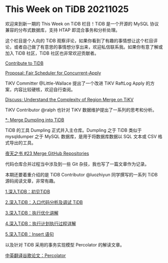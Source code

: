 # This Week on TiDB 20211025

欢迎来到新一期的 This Week on TiDB 栏目！TiDB 是一个开源的 MySQL 协议兼容的分布式数据库，支持 HTAP 即混合事务和分析处理。

这个栏目是个人向的 TiDB 观察评论，如果你看到了有趣的事情想让这个栏目评论，或者自己做了有意思的事情想分享出来，欢迎私信联系我。如果你有意了解或加入 TiDB 社区，TiDB 社区也非常欢迎贡献者。

[Contribute to TiDB](https://pingcap.github.io/tidb-dev-guide/contribute-to-tidb/introduction.html)

[Proposal: Fair Scheduler for Concurrent-Apply](https://internals.tidb.io/t/topic/466)

TiKV Committer @Little-Wallace 提出了一个改进 TiKV RaftLog Apply 的方案，内容比较硬核，欢迎自行查阅。

[Discuss: Understand the Complexity of Region Merge on TiKV](https://internals.tidb.io/t/topic/447)

TiKV Contributor @ralph 也针对 TiKV 数据维护提出了一系列的思考和分析。

[*: Merge Dumpling into TiDB](https://github.com/pingcap/tidb/pull/29001)

TiDB 的工具 Dumpling 正式并入主仓库。Dumpling 之于 TiDB 类似于 mysqldumper 之于 MySQL 数据库，是用于将数据库数据以 SQL 文本或 CSV 格式导出的工具。

[夜天之书 #23 Merge GitHub Repositories](https://mp.weixin.qq.com/s/iqFtCpessyoZppl6e0M8Dg)

代码仓库合并过程当中涉及到一些 Git 杂技，我也写了一篇文章作为记录。

本期还要着重介绍的是 TiDB Contributor @luozhiyun 同学撰写的一系列 TiDB 源码阅读文章，非常有趣。

[1.深入TiDB：初见TiDB](https://mp.weixin.qq.com/s/25OMDwCiXxbWytnHrV_gBQ)

[2.深入TiDB：入口代码分析及调试 TiDB](https://mp.weixin.qq.com/s/4tIVJP0DR5dfb9fOG-iOuA)

[3.深入TiDB：执行优化讲解](https://mp.weixin.qq.com/s/IRk2lA9aGAa0KAdBY4oXjA)

[4.深入TiDB：执行计划执行过程详解](https://mp.weixin.qq.com/s/MeLWHewHgBdyse_xkFRoqw)

[5.深入TiDB：Insert 语句](https://mp.weixin.qq.com/s/v3ZLVq3SkVKxw_vEWr2xYA)

以及针对 TiDB 采用的事务实现模型 Percolator 的解读文章。

[中英翻译谷歌论文：Percolator](https://mp.weixin.qq.com/s/0hgBJCkAazH0NrLKE5EFQg)
